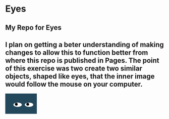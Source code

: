 # Eyes
## My Repo for Eyes </a>
## I plan on getting a beter understanding of making changes to allow this to function better from where this repo is published in Pages. The point of this exercise was two create two similar objects, shaped like eyes, that the inner image would follow the mouse on your computer.
<img src= "eyes.png" width='100'/>
                                    
